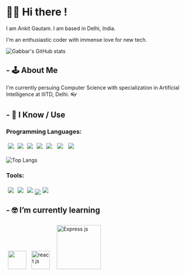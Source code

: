 # 🙋‍♂️ Hi there !

I am Ankit Gautam. I am based in Delhi, India.

I'm an enthusiastic coder with immense love for new tech.

![Gabbar's GitHub stats](https://github-readme-stats.vercel.app/api?username=gabbarX&show_icons=true&theme=radical)

## - 🕹️ About Me

I'm currently persuing Computer Science with specialization in Artificial Intelligence at IIITD, Delhi. 👓


## - 🧠 I Know / Use
### Programming Languages:

<img src="https://img.shields.io/badge/-C++-black?style=for-the-badge&logo=c%2B%2B&logoColor=blue" style="margin:5px" /><img src="http://img.shields.io/badge/-python-black?style=for-the-badge&logo=python&logoColor=blue" style="margin:5px" /><img src="http://img.shields.io/badge/-c-black?style=for-the-badge&logo=c&logoColor=white" style="margin:5px" /><img src="http://img.shields.io/badge/-java-black?style=for-the-badge&logo=java&logoColor=orange" style="margin:5px" /><img src="http://img.shields.io/badge/-javascript-black?style=for-the-badge&logo=javascript" style="margin:5px" /> <img src="https://img.shields.io/badge/-C%23-black?style=for-the-badge&logo=c-sharp&logoColor=green" style="margin:5px" /> <img src="[https://img.shields.io/badge/-C%23-black?style=for-the-badge&logo=c-sharp&logoColor=green](https://img.shields.io/badge/Adobe%20After%20Effects-9999FF.svg?style=for-the-badge&logo=Adobe%20After%20Effects&logoColor=white)" style="margin:5px" /> 

![Top Langs](https://github-readme-stats.vercel.app/api/top-langs/?username=gabbarX&show_icons=true&theme=radical)

### Tools:

<img src="http://img.shields.io/badge/-git-black?style=for-the-badge&logo=git" style="margin:5px" /><img src="http://img.shields.io/badge/-github-black?style=for-the-badge&logo=github" style="margin:5px" /><img src="http://img.shields.io/badge/-VSCODE-black?style=for-the-badge&logo=vscode" style="margin:5px" /><img src="http://img.shields.io/badge/-mongodb-black?style=for-the-badge&logo=mongodb" style="margin:25x" /><img src="http://img.shields.io/badge/-linux-black?style=for-the-badge&logo=linux&logoColor=red" style="margin:5px" />

## - 🤓 I’m currently learning

<img src="https://upload.wikimedia.org/wikipedia/commons/thumb/a/a7/React-icon.svg/1200px-React-icon.svg.png" style="margin:5px" stylalt="react js" width="50"/>            <img src="https://the-guild.dev/blog-assets/nodejs-esm/nodejs_logo.png" style="margin:5px" alt="react js" width="50"/>
<img src="https://miro.medium.com/max/805/0*m1VOQP0FtcQufLgw.png" style="margin:10px" alt="Express js" width="120"/>


